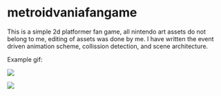 # metroidvaniafangame

This is a simple 2d platformer fan game, all nintendo art assets do not belong to me, editing of assets was done by me. 
I have written the event driven animation scheme, collission detection, and scene architecture.

Example gif:


![](readmesamus_ex.gif)

![](menu_ex.gif)
